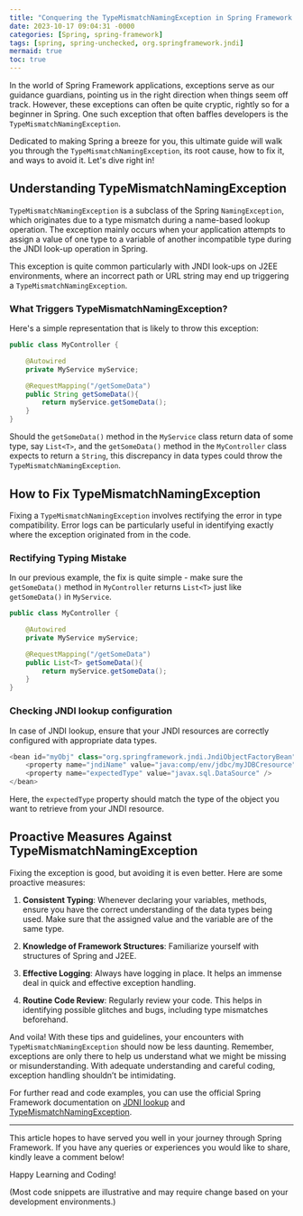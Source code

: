 ```yaml
---
title: "Conquering the TypeMismatchNamingException in Spring Framework: A Comprehensive Guide"
date: 2023-10-17 09:04:31 -0000
categories: [Spring, spring-framework]
tags: [spring, spring-unchecked, org.springframework.jndi]
mermaid: true
toc: true
---
```



In the world of Spring Framework applications, exceptions serve as our guidance guardians, pointing us in the right direction when things seem off track. However, these exceptions can often be quite cryptic, rightly so for a beginner in Spring. One such exception that often baffles developers is the `TypeMismatchNamingException`. 

Dedicated to making Spring a breeze for you, this ultimate guide will walk you through the `TypeMismatchNamingException`, its root cause, how to fix it, and ways to avoid it. Let's dive right in!

## Understanding TypeMismatchNamingException

`TypeMismatchNamingException` is a subclass of the Spring `NamingException`, which originates due to a type mismatch during a name-based lookup operation. The exception mainly occurs when your application attempts to assign a value of one type to a variable of another incompatible type during the JNDI look-up operation in Spring. 

This exception is quite common particularly with JNDI look-ups on J2EE environments, where an incorrect path or URL string may end up triggering a `TypeMismatchNamingException`. 

### What Triggers TypeMismatchNamingException?

Here's a simple representation that is likely to throw this exception:

```java
public class MyController {

    @Autowired
    private MyService myService;

    @RequestMapping("/getSomeData")
    public String getSomeData(){
        return myService.getSomeData();
    }
}
```

Should the `getSomeData()` method in the `MyService` class return data of some type, say `List<T>`, and the `getSomeData()` method in the `MyController` class expects to return a `String`, this discrepancy in data types could throw the `TypeMismatchNamingException`.

## How to Fix TypeMismatchNamingException

Fixing a `TypeMismatchNamingException` involves rectifying the error in type compatibility. Error logs can be particularly useful in identifying exactly where the exception originated from in the code.

### Rectifying Typing Mistake

In our previous example, the fix is quite simple - make sure the `getSomeData()` method in `MyController` returns `List<T>` just like `getSomeData()` in `MyService`.

```java
public class MyController {

    @Autowired
    private MyService myService;

    @RequestMapping("/getSomeData")
    public List<T> getSomeData(){
        return myService.getSomeData();
    }
}
```

### Checking JNDI lookup configuration

In case of JNDI lookup, ensure that your JNDI resources are correctly configured with appropriate data types. 

```java
<bean id="myObj" class="org.springframework.jndi.JndiObjectFactoryBean">
    <property name="jndiName" value="java:comp/env/jdbc/myJDBCresource" />
    <property name="expectedType" value="javax.sql.DataSource" />
</bean>
```
Here, the `expectedType` property should match the type of the object you want to retrieve from your JNDI resource.

## Proactive Measures Against TypeMismatchNamingException

Fixing the exception is good, but avoiding it is even better. Here are some proactive measures:

1. **Consistent Typing**: Whenever declaring your variables, methods, ensure you have the correct understanding of the data types being used. Make sure that the assigned value and the variable are of the same type.

2. **Knowledge of Framework Structures**: Familiarize yourself with structures of Spring and J2EE. 

3. **Effective Logging**: Always have logging in place. It helps an immense deal in quick and effective exception handling.

4. **Routine Code Review**: Regularly review your code. This helps in identifying possible glitches and bugs, including type mismatches beforehand.

And voila! With these tips and guidelines, your encounters with `TypeMismatchNamingException` should now be less daunting. Remember, exceptions are only there to help us understand what we might be missing or misunderstanding. With adequate understanding and careful coding, exception handling shouldn’t be intimidating.

For further read and code examples, you can use the official Spring Framework documentation on [JDNI lookup](https://docs.spring.io/spring-framework/docs/current/reference/html/core.html#beans-factory-jndi) and [TypeMismatchNamingException](https://docs.spring.io/spring-framework/docs/current/javadoc-api/org/springframework/jndi/TypeMismatchNamingException.html).

---
This article hopes to have served you well in your journey through Spring Framework. If you have any queries or experiences you would like to share, kindly leave a comment below!

Happy Learning and Coding!

(Most code snippets are illustrative and may require change based on your development environments.)